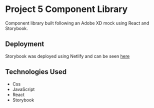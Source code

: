 # Project 5 Component Library

Component library built following an Adobe XD mock using React and Storybook.

## Deployment

Storybook was deployed using Netlify and can be seen [here](https://wonderful-jones-8a9d32.netlify.com/?path=/story/button--primary)

## Technologies Used

- Css
- JavaScript
- React
- Storybook
